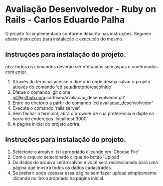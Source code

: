 # Avaliação Desenvolvedor - Ruby on Rails - Carlos Eduardo Palha
O projeto foi implementado conforme descrito nas instruções. Seguem abaixo instruções para instalação e execução do mesmo.

## Instruções para instalação do projeto.
obs: todos os comandos deverão ser efetuados sem aspas e confirmados com enter.
1. Através do terminal acesse o diretório onde deseja salvar o projeto através do comando 'cd seu/diretorio/escolhido'
1. Efetue o comando 'git clone git@github.com:carlosep/avaliacao_desenvolvedor.git'
2. Entre no diretório a partir do comando 'cd avaliacao_desenvolvedor'
3. Execute o comando 'rails server'
4. Sem fechar o terminal, abra o browser de sua preferência e digite na barra de endereços 'localhost:3000'
5. A página inicial do projeto abrirá.

## Instruções para instalação do projeto.
1. Selecione o arquivo .txt apropriado clicando em 'Choose File'
2. Com o arquivo selecionado clique no botão 'Upload'
3. Os dados do arquivo serão salvos e você será redirecionado para uma página que mostra todos os dados cadastrados.
4. Se preferir pode acessar essa página sem fazer upload simplesmente clicando no link apropriado na página inicial.
